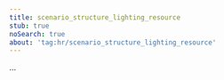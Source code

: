 ```yaml
---
title: scenario_structure_lighting_resource
stub: true
noSearch: true
about: 'tag:hr/scenario_structure_lighting_resource'
---
```

  ...
